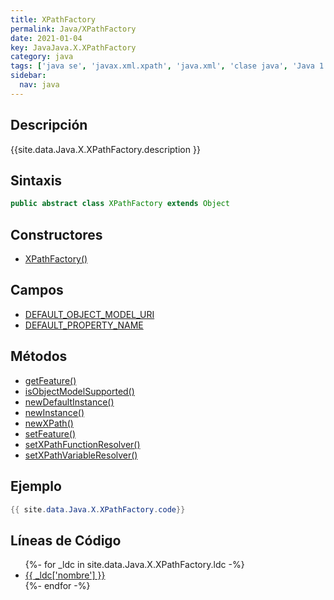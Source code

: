 ```yaml
---
title: XPathFactory
permalink: Java/XPathFactory
date: 2021-01-04
key: JavaJava.X.XPathFactory
category: java
tags: ['java se', 'javax.xml.xpath', 'java.xml', 'clase java', 'Java 1.5']
sidebar: 
  nav: java
---
```


## Descripción
{{site.data.Java.X.XPathFactory.description }}

## Sintaxis
~~~java
public abstract class XPathFactory extends Object
~~~

## Constructores
* [XPathFactory()](/Java/XPathFactory/XPathFactory/)

## Campos
* [DEFAULT_OBJECT_MODEL_URI](/Java/XPathFactory/DEFAULT_OBJECT_MODEL_URI)
* [DEFAULT_PROPERTY_NAME](/Java/XPathFactory/DEFAULT_PROPERTY_NAME)

## Métodos
* [getFeature()](/Java/XPathFactory/getFeature)
* [isObjectModelSupported()](/Java/XPathFactory/isObjectModelSupported)
* [newDefaultInstance()](/Java/XPathFactory/newDefaultInstance)
* [newInstance()](/Java/XPathFactory/newInstance)
* [newXPath()](/Java/XPathFactory/newXPath)
* [setFeature()](/Java/XPathFactory/setFeature)
* [setXPathFunctionResolver()](/Java/XPathFactory/setXPathFunctionResolver)
* [setXPathVariableResolver()](/Java/XPathFactory/setXPathVariableResolver)

## Ejemplo
~~~java
{{ site.data.Java.X.XPathFactory.code}}
~~~

## Líneas de Código
<ul>
{%- for _ldc in site.data.Java.X.XPathFactory.ldc -%}
   <li>
       <a href="{{_ldc['url'] }}">{{ _ldc['nombre'] }}</a>
   </li>
{%- endfor -%}
</ul>

